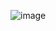 ![image](https://user-images.githubusercontent.com/42132857/85887929-45e26180-b806-11ea-9f48-50d43a42befa.png)
